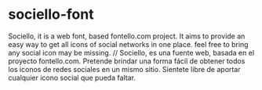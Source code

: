 # sociello-font
Sociello, it is a web font, based fontello.com project. It aims to provide an easy way to get all icons of social networks in one place.  feel free to bring any social icon may be missing. // Sociello, es una fuente web, basada en el proyecto fontello.com. Pretende brindar una forma fácil de obtener todos los iconos de redes sociales en un mismo sitio.  Sientete libre de aportar cualquier icono social que pueda faltar.
